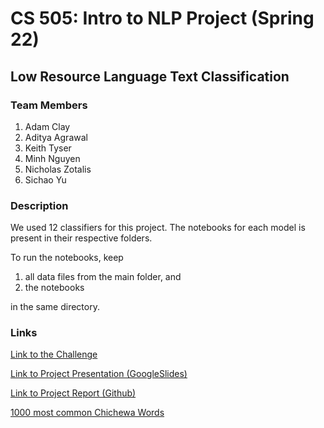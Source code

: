 # CS 505: Intro to NLP Project (Spring 22)
## Low Resource Language Text Classification

### Team Members
  1. Adam Clay
  2. Aditya Agrawal
  3. Keith Tyser
  4. Minh Nguyen
  5. Nicholas Zotalis
  6. Sichao Yu

### Description

We used 12 classifiers for this project. The notebooks for each model is present in their respective folders. 

To run the notebooks, keep 

  1. all data files from the main folder, and 
  2. the notebooks 

in the same directory.

### Links

[Link to the Challenge](https://zindi.africa/competitions/ai4d-malawi-news-classification-challenge)

[Link to Project Presentation (GoogleSlides)](https://docs.google.com/presentation/d/1TJqDW-1_XlHr7Zv4RsYMB-65evE6c8q47bltMftypJo/edit#slide=id.g12753121899_0_0)

[Link to Project Report (Github)](505%20Project%20Report.pdf)

[1000 most common Chichewa Words](https://1000mostcommonwords.com/1000-most-common-chichewa-words/)
